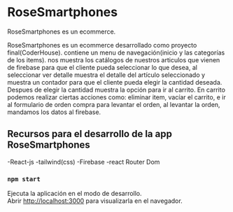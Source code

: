 # RoseSmartphones

RoseSmartphones es un ecommerce.

RoseSmartphones es un ecommerce desarrollado como proyecto final(CoderHouse).
contiene un menu de navegación(inicio y las categorías de los items).
nos muestra los catálogos de nuestros articulos que vienen de firebase para que el cliente pueda seleccionar lo que desea, al seleccionar ver detalle muestra el detalle del artículo seleccionado y muestra un contador para que el cliente pueda elegir la cantidad deseada. Despues de elegir la cantidad muestra la opción para ir al carrito.
En carrito podemos realizar ciertas acciones como: eliminar item, vacíar el carrito, e ir al formulario de orden compra para levantar el orden, al levantar la orden, mandamos los datos al firebase.

## Recursos para el desarrollo de la app RoseSmartphones
-React-js
-tailwind(css)
-Firebase
-react Router Dom


### `npm start`

Ejecuta la aplicación en el modo de desarrollo.\
Abrir [http://localhost:3000](http://localhost:3000) para visualizarla en el navegador.

